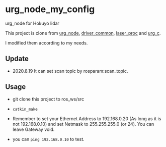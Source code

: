# urg_node_my_config
 urg_node for Hokuyo lidar

This project is clone from [urg_node](https://github.com/ros-drivers/urg_node), [driver_common](https://github.com/ros-drivers/driver_common), [laser_proc](https://github.com/ros-perception/laser_proc) and [urg_c](https://github.com/ros-drivers/urg_c).

I modified them according to my needs.

## Update

- 2020.8.19  It can set scan topic by rosparam:scan_topic.

## Usage

- git clone this project to ros_ws/src

- `catkin_make`

- Remember to set your Ethernet Address to 192.168.0.20 (As long as it is not 192.168.0.10) and set Netmask to 255.255.255.0 (or 24). You can leave Gateway void.

- you can `ping 192.168.0.10` to test. 